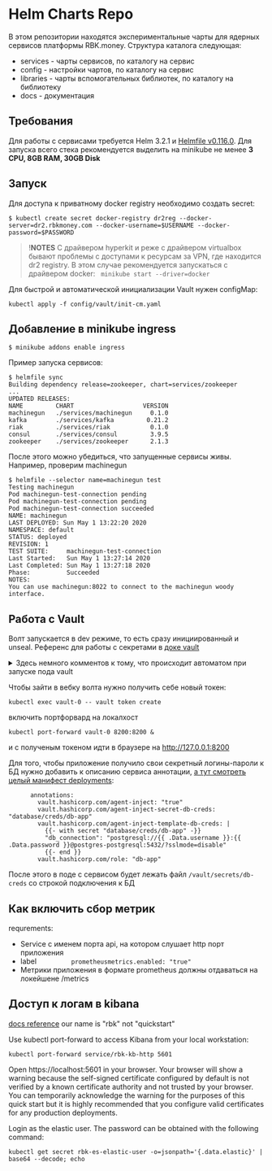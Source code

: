 Helm Charts Repo
=========

В этом репозитории находятся экспериментальные чарты для ядерных сервисов
платформы RBK.money. Структура каталога следующая:

- services - чарты сервисов, по каталогу на сервис
- config - настройки чартов, по каталогу на сервис
- libraries - чарты вспомогательных библиотек, по каталогу на библиотеку
- docs - документация

Требования
----------

Для работы с сервисами требуется Helm 3.2.1 и [Helmfile v0.116.0](https://github.com/roboll/helmfile).
Для запуска всего стека рекомендуется выделить на minikube не менее **3 CPU, 8GB RAM, 30GB Disk**

Запуск
------
Для доступа к приватному docker registry необходимо создать secret:

```shell
$ kubectl create secret docker-registry dr2reg --docker-server=dr2.rbkmoney.com --docker-username=$USERNAME --docker-password=$PASSWORD

```
> !**NOTES** С драйвером hyperkit и реже с драйвером virtualbox бывают проблемы с доступами к ресурсам за VPN, где находится dr2 registry. В этом случае рекомендуется запускаться с драйвером docker:
` minikube start --driver=docker`

Для быстрой и автоматической инициализации Vault нужен configMap:
```
kubectl apply -f config/vault/init-cm.yaml
```

Добавление в minikube ingress
------------------------------

```shell
$ minikube addons enable ingress

```

Пример запуска сервисов:

```shell
$ helmfile sync
Building dependency release=zookeeper, chart=services/zookeeper
...
UPDATED RELEASES:
NAME         CHART                   VERSION
machinegun   ./services/machinegun     0.1.0
kafka        ./services/kafka         0.21.2
riak         ./services/riak           0.1.0
consul       ./services/consul         3.9.5
zookeeper    ./services/zookeeper      2.1.3
```

После этого можно убедиться, что запущенные сервисы живы. Например, проверим machinegun

```shell
$ helmfile --selector name=machinegun test
Testing machinegun
Pod machinegun-test-connection pending
Pod machinegun-test-connection pending
Pod machinegun-test-connection succeeded
NAME: machinegun
LAST DEPLOYED: Sun May 1 13:22:20 2020
NAMESPACE: default
STATUS: deployed
REVISION: 1
TEST SUITE:     machinegun-test-connection
Last Started:   Sun May 1 13:27:14 2020
Last Completed: Sun May 1 13:27:18 2020
Phase:          Succeeded
NOTES:
You can use machinegun:8022 to connect to the machinegun woody interface.
```

Работа с Vault
----------
Волт запускается в dev режиме, то есть сразу инициированный и unseal. 
Референс для работы с секретами в [доке vault](https://www.hashicorp.com/blog/dynamic-database-credentials-with-vault-and-kubernetes/)

<details>
  <summary>Здесь немного комментов к тому, что происходит автоматом при запуске пода vault</summary>

```
# kubectl exec -ti vault-0 -- sh
```
```
#Включим движки:
vault auth enable kubernetes
vault secrets enable database

#Укажем адрес kube-api, к которому стоит обращаться для проверки токен сервис аккаунта приложения:
vault write auth/kubernetes/config \
       token_reviewer_jwt="$(cat /var/run/secrets/kubernetes.io/serviceaccount/token)" \
       kubernetes_host=https://${KUBERNETES_PORT_443_TCP_ADDR}:443 \
       kubernetes_ca_cert=@/var/run/secrets/kubernetes.io/serviceaccount/ca.crt

#Создадим роль, которая позволит перечисленным в `bound_service_account_names` сервисаккаунтам получать доступы к БД:

vault write auth/kubernetes/role/db-app \
    bound_service_account_names="*" \
    bound_service_account_namespaces=default \
    policies=db-app \
    ttl=1h

#теперь настраиваем подключение к постгресу:
vault write database/config/mydatabase \
    plugin_name=postgresql-database-plugin \
    allowed_roles="*" \
    connection_url="postgresql://{{username}}:{{password}}@postgres-postgresql.default:5432/?sslmode=disable" \
    username="postgres" \
    password="uw2dFhY9EP"

vault write database/roles/db-app \
    db_name=mydatabase \
    creation_statements="CREATE ROLE \"{{name}}\" WITH LOGIN PASSWORD '{{password}}' VALID UNTIL '{{expiration}}'; \
        GRANT ALL PRIVILEGES ON ALL TABLES IN SCHEMA public TO \"{{name}}\";" \
    default_ttl="1h" \
    max_ttl="24h"
```
</details>

Чтобы зайти в вебку волта нужно получить себе новый токен:
```
kubectl exec vault-0 -- vault token create
```
включить портфорвард на локалхост
```
kubectl port-forward vault-0 8200:8200 &
```
и с полученым токеном идти в браузере на http://127.0.0.1:8200

Для того, чтобы приложение получило свои секретный логины-пароли к БД нужно добавить к описанию сервиса аннотации, [а тут смотреть целый манифест deployments](docs/service-with-vault-injected-creds-sample.yaml):
```
      annotations:
        vault.hashicorp.com/agent-inject: "true"
        vault.hashicorp.com/agent-inject-secret-db-creds: "database/creds/db-app"
        vault.hashicorp.com/agent-inject-template-db-creds: |
          {{- with secret "database/creds/db-app" -}}
          "db_connection": "postgresql://{{ .Data.username }}:{{ .Data.password }}@postgres-postgresql:5432/?sslmode=disable"
          {{- end }}
        vault.hashicorp.com/role: "db-app"
```
После этого в поде с сервисом будет лежать файл `/vault/secrets/db-creds` со строкой подключения к БД

Как включить сбор метрик
----------

requrements:
  - Service c именем порта api, на котором слушает http порт приложения
  - label
  ```          prometheusmetrics.enabled: "true" ```
  - Метрики приложения в формате prometheus должны отдаваться на локейшене /metrics

Доступ к логам в kibana
-----------
[docs reference](https://www.elastic.co/guide/en/cloud-on-k8s/current/k8s-deploy-kibana.html) 
our name is "rbk" not "quickstart"

Use kubectl port-forward to access Kibana from your local workstation:

```
kubectl port-forward service/rbk-kb-http 5601
```

Open https://localhost:5601 in your browser. Your browser will show a warning because the self-signed certificate configured by default is not verified by a known certificate authority and not trusted by your browser. You can temporarily acknowledge the warning for the purposes of this quick start but it is highly recommended that you configure valid certificates for any production deployments.

Login as the elastic user. The password can be obtained with the following command:

```
kubectl get secret rbk-es-elastic-user -o=jsonpath='{.data.elastic}' | base64 --decode; echo
```
